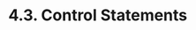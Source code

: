 <!-- This file is generated automatically by infrastructure scripts (crates/codegen/spec/src/lib.rs:29:22). Please don't edit by hand. -->

# 4.3. Control Statements

```{ .ebnf #IfStatement }

```

<pre ebnf-snippet="IfStatement" style="display: none;"><a href="#IfStatement"><span class="k">IfStatement</span></a><span class="o"> = </span><span class="cm">(* if_keyword: *)</span><span class="o"> </span><a href="../../01-file-structure/06-keywords#IfKeyword"><span class="k">IF_KEYWORD</span></a><br /><span class="o">              </span><span class="cm">(* open_paren: *)</span><span class="o"> </span><a href="../../01-file-structure/07-punctuation#OpenParen"><span class="k">OPEN_PAREN</span></a><br /><span class="o">              </span><span class="cm">(* condition: *)</span><span class="o"> </span><a href="../../05-expressions/01-base-expressions#Expression"><span class="k">Expression</span></a><br /><span class="o">              </span><span class="cm">(* close_paren: *)</span><span class="o"> </span><a href="../../01-file-structure/07-punctuation#CloseParen"><span class="k">CLOSE_PAREN</span></a><br /><span class="o">              </span><span class="cm">(* body: *)</span><span class="o"> </span><a href="../01-blocks#Statement"><span class="k">Statement</span></a><br /><span class="o">              </span><span class="cm">(* else_branch: *)</span><span class="o"> </span><a href="#ElseBranch"><span class="k">ElseBranch</span></a><span class="o">?</span><span class="o">;</span></pre>

```{ .ebnf #ElseBranch }

```

<pre ebnf-snippet="ElseBranch" style="display: none;"><a href="#ElseBranch"><span class="k">ElseBranch</span></a><span class="o"> = </span><span class="cm">(* else_keyword: *)</span><span class="o"> </span><a href="../../01-file-structure/06-keywords#ElseKeyword"><span class="k">ELSE_KEYWORD</span></a><br /><span class="o">             </span><span class="cm">(* body: *)</span><span class="o"> </span><a href="../01-blocks#Statement"><span class="k">Statement</span></a><span class="o">;</span></pre>

```{ .ebnf #ForStatement }

```

<pre ebnf-snippet="ForStatement" style="display: none;"><a href="#ForStatement"><span class="k">ForStatement</span></a><span class="o"> = </span><span class="cm">(* for_keyword: *)</span><span class="o"> </span><a href="../../01-file-structure/06-keywords#ForKeyword"><span class="k">FOR_KEYWORD</span></a><br /><span class="o">               </span><span class="cm">(* open_paren: *)</span><span class="o"> </span><a href="../../01-file-structure/07-punctuation#OpenParen"><span class="k">OPEN_PAREN</span></a><br /><span class="o">               </span><span class="cm">(* initialization: *)</span><span class="o"> </span><a href="#ForStatementInitialization"><span class="k">ForStatementInitialization</span></a><br /><span class="o">               </span><span class="cm">(* condition: *)</span><span class="o"> </span><a href="#ForStatementCondition"><span class="k">ForStatementCondition</span></a><br /><span class="o">               </span><span class="cm">(* iterator: *)</span><span class="o"> </span><a href="../../05-expressions/01-base-expressions#Expression"><span class="k">Expression</span></a><span class="o">?</span><br /><span class="o">               </span><span class="cm">(* close_paren: *)</span><span class="o"> </span><a href="../../01-file-structure/07-punctuation#CloseParen"><span class="k">CLOSE_PAREN</span></a><br /><span class="o">               </span><span class="cm">(* body: *)</span><span class="o"> </span><a href="../01-blocks#Statement"><span class="k">Statement</span></a><span class="o">;</span></pre>

```{ .ebnf #ForStatementInitialization }

```

<pre ebnf-snippet="ForStatementInitialization" style="display: none;"><a href="#ForStatementInitialization"><span class="k">ForStatementInitialization</span></a><span class="o"> = </span><span class="cm">(* variant: *)</span><span class="o"> </span><a href="../02-declaration-statements#TupleDeconstructionStatement"><span class="k">TupleDeconstructionStatement</span></a><br /><span class="o">                           | </span><span class="cm">(* variant: *)</span><span class="o"> </span><a href="../02-declaration-statements#VariableDeclarationStatement"><span class="k">VariableDeclarationStatement</span></a><br /><span class="o">                           | </span><span class="cm">(* variant: *)</span><span class="o"> </span><a href="../01-blocks#ExpressionStatement"><span class="k">ExpressionStatement</span></a><br /><span class="o">                           | </span><span class="cm">(* variant: *)</span><span class="o"> </span><a href="../../01-file-structure/07-punctuation#Semicolon"><span class="k">SEMICOLON</span></a><span class="o">;</span></pre>

```{ .ebnf #ForStatementCondition }

```

<pre ebnf-snippet="ForStatementCondition" style="display: none;"><a href="#ForStatementCondition"><span class="k">ForStatementCondition</span></a><span class="o"> = </span><span class="cm">(* variant: *)</span><span class="o"> </span><a href="../01-blocks#ExpressionStatement"><span class="k">ExpressionStatement</span></a><br /><span class="o">                      | </span><span class="cm">(* variant: *)</span><span class="o"> </span><a href="../../01-file-structure/07-punctuation#Semicolon"><span class="k">SEMICOLON</span></a><span class="o">;</span></pre>

```{ .ebnf #WhileStatement }

```

<pre ebnf-snippet="WhileStatement" style="display: none;"><a href="#WhileStatement"><span class="k">WhileStatement</span></a><span class="o"> = </span><span class="cm">(* while_keyword: *)</span><span class="o"> </span><a href="../../01-file-structure/06-keywords#WhileKeyword"><span class="k">WHILE_KEYWORD</span></a><br /><span class="o">                 </span><span class="cm">(* open_paren: *)</span><span class="o"> </span><a href="../../01-file-structure/07-punctuation#OpenParen"><span class="k">OPEN_PAREN</span></a><br /><span class="o">                 </span><span class="cm">(* condition: *)</span><span class="o"> </span><a href="../../05-expressions/01-base-expressions#Expression"><span class="k">Expression</span></a><br /><span class="o">                 </span><span class="cm">(* close_paren: *)</span><span class="o"> </span><a href="../../01-file-structure/07-punctuation#CloseParen"><span class="k">CLOSE_PAREN</span></a><br /><span class="o">                 </span><span class="cm">(* body: *)</span><span class="o"> </span><a href="../01-blocks#Statement"><span class="k">Statement</span></a><span class="o">;</span></pre>

```{ .ebnf #DoWhileStatement }

```

<pre ebnf-snippet="DoWhileStatement" style="display: none;"><a href="#DoWhileStatement"><span class="k">DoWhileStatement</span></a><span class="o"> = </span><span class="cm">(* do_keyword: *)</span><span class="o"> </span><a href="../../01-file-structure/06-keywords#DoKeyword"><span class="k">DO_KEYWORD</span></a><br /><span class="o">                   </span><span class="cm">(* body: *)</span><span class="o"> </span><a href="../01-blocks#Statement"><span class="k">Statement</span></a><br /><span class="o">                   </span><span class="cm">(* while_keyword: *)</span><span class="o"> </span><a href="../../01-file-structure/06-keywords#WhileKeyword"><span class="k">WHILE_KEYWORD</span></a><br /><span class="o">                   </span><span class="cm">(* open_paren: *)</span><span class="o"> </span><a href="../../01-file-structure/07-punctuation#OpenParen"><span class="k">OPEN_PAREN</span></a><br /><span class="o">                   </span><span class="cm">(* condition: *)</span><span class="o"> </span><a href="../../05-expressions/01-base-expressions#Expression"><span class="k">Expression</span></a><br /><span class="o">                   </span><span class="cm">(* close_paren: *)</span><span class="o"> </span><a href="../../01-file-structure/07-punctuation#CloseParen"><span class="k">CLOSE_PAREN</span></a><br /><span class="o">                   </span><span class="cm">(* semicolon: *)</span><span class="o"> </span><a href="../../01-file-structure/07-punctuation#Semicolon"><span class="k">SEMICOLON</span></a><span class="o">;</span></pre>

```{ .ebnf #ContinueStatement }

```

<pre ebnf-snippet="ContinueStatement" style="display: none;"><a href="#ContinueStatement"><span class="k">ContinueStatement</span></a><span class="o"> = </span><span class="cm">(* continue_keyword: *)</span><span class="o"> </span><a href="../../01-file-structure/06-keywords#ContinueKeyword"><span class="k">CONTINUE_KEYWORD</span></a><br /><span class="o">                    </span><span class="cm">(* semicolon: *)</span><span class="o"> </span><a href="../../01-file-structure/07-punctuation#Semicolon"><span class="k">SEMICOLON</span></a><span class="o">;</span></pre>

```{ .ebnf #BreakStatement }

```

<pre ebnf-snippet="BreakStatement" style="display: none;"><a href="#BreakStatement"><span class="k">BreakStatement</span></a><span class="o"> = </span><span class="cm">(* break_keyword: *)</span><span class="o"> </span><a href="../../01-file-structure/06-keywords#BreakKeyword"><span class="k">BREAK_KEYWORD</span></a><br /><span class="o">                 </span><span class="cm">(* semicolon: *)</span><span class="o"> </span><a href="../../01-file-structure/07-punctuation#Semicolon"><span class="k">SEMICOLON</span></a><span class="o">;</span></pre>

```{ .ebnf #ReturnStatement }

```

<pre ebnf-snippet="ReturnStatement" style="display: none;"><a href="#ReturnStatement"><span class="k">ReturnStatement</span></a><span class="o"> = </span><span class="cm">(* return_keyword: *)</span><span class="o"> </span><a href="../../01-file-structure/06-keywords#ReturnKeyword"><span class="k">RETURN_KEYWORD</span></a><br /><span class="o">                  </span><span class="cm">(* expression: *)</span><span class="o"> </span><a href="../../05-expressions/01-base-expressions#Expression"><span class="k">Expression</span></a><span class="o">?</span><br /><span class="o">                  </span><span class="cm">(* semicolon: *)</span><span class="o"> </span><a href="../../01-file-structure/07-punctuation#Semicolon"><span class="k">SEMICOLON</span></a><span class="o">;</span></pre>

```{ .ebnf #EmitStatement }

```

<pre ebnf-snippet="EmitStatement" style="display: none;"><span class="cm">(* Introduced in 0.4.21 *)</span><br /><a href="#EmitStatement"><span class="k">EmitStatement</span></a><span class="o"> = </span><span class="cm">(* emit_keyword: *)</span><span class="o"> </span><a href="../../01-file-structure/06-keywords#EmitKeyword"><span class="k">EMIT_KEYWORD</span></a><br /><span class="o">                </span><span class="cm">(* event: *)</span><span class="o"> </span><a href="../../05-expressions/06-identifiers#IdentifierPath"><span class="k">IdentifierPath</span></a><br /><span class="o">                </span><span class="cm">(* arguments: *)</span><span class="o"> </span><a href="../../05-expressions/02-function-calls#ArgumentsDeclaration"><span class="k">ArgumentsDeclaration</span></a><br /><span class="o">                </span><span class="cm">(* semicolon: *)</span><span class="o"> </span><a href="../../01-file-structure/07-punctuation#Semicolon"><span class="k">SEMICOLON</span></a><span class="o">;</span></pre>
